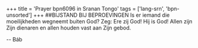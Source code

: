 +++
title = 'Prayer bpn6096 in Sranan Tongo'
tags = ['lang-srn', 'bpn-unsorted']
+++
##BIJSTAND BIJ BEPROEVINGEN 
Is er iemand die moeilijkheden wegneemt buiten God? Zeg: Ere zij God! Hij is God! Allen zijn Zijn dienaren en allen houden vast aan Zijn gebod.

-- Báb
